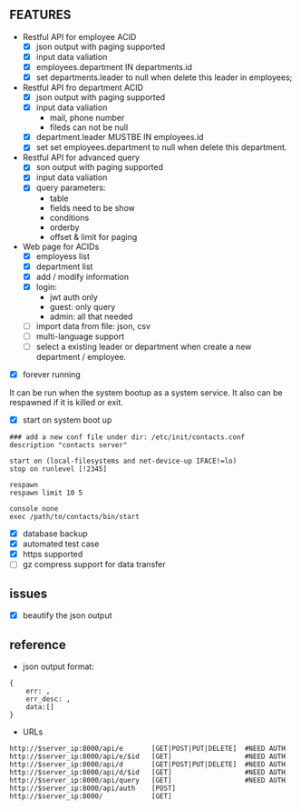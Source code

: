 ## FEATURES

- Restful API for employee ACID
	- [x] json output with paging supported
	- [x] input data valiation
	- [x] employees.department IN departments.id
	- [x] set departments.leader to null when delete this leader in employees;

- Restful API fro department ACID
	- [x] json output with paging supported
	- [x] input data valiation
		- mail, phone number
		- fileds can not be null
	- [x] department.leader MUSTBE IN employees.id
	- [x] set set employees.department to null when delete this department.

- Restful API for advanced query
	- [x] son output with paging supported
	- [x] input data valiation
	- [x] query parameters:
		- table
		- fields need to be show
		- conditions
		- orderby
		- offset & limit for paging

- Web page for ACIDs
	- [x] employess list
	- [x] department list
	- [x] add / modify information
	- [x] login:
		- jwt auth only
		- guest: only query
		- admin: all that needed
	- [ ] import data from file: json, csv
	- [ ] multi-language support
	- [ ] select a existing leader or department when create a new department / employee.

- [x] forever running

It can be run when the system bootup as a system service. It also can be respawned if it is killed or exit. 

- [x] start on system boot up

```
### add a new conf file under dir: /etc/init/contacts.conf
description "contacts server"

start on (local-filesystems and net-device-up IFACE!=lo)
stop on runlevel [!2345]

respawn
respawn limit 10 5

console none
exec /path/to/contacts/bin/start

```

- [x] database backup
- [x] automated test case
- [x] https supported
- [ ] gz compress support for data transfer

## issues
- [x] beautify the json output


## reference
- json output format:

````
{
    err: , 
    err_desc: , 
    data:[]
}
````

- URLs

````
http://$server_ip:8000/api/e       [GET|POST|PUT|DELETE]  #NEED AUTH
http://$server_ip:8000/api/e/$id   [GET]                  #NEED AUTH
http://$server_ip:8000/api/d       [GET|POST|PUT|DELETE]  #NEED AUTH
http://$server_ip:8000/api/d/$id   [GET]                  #NEED AUTH
http://$server_ip:8000/api/query   [GET]                  #NEED AUTH
http://$server_ip:8000/api/auth    [POST]
http://$server_ip:8000/            [GET]                  
````
